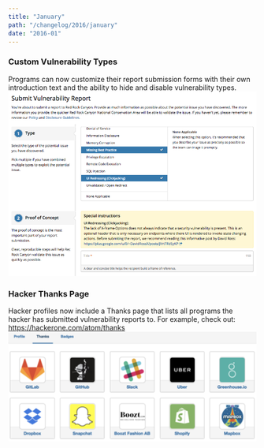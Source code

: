```yaml
---
title: "January"
path: "/changelog/2016/january"
date: "2016-01"
---
```


### Custom Vulnerability Types
Programs can now customize their report submission forms with their own introduction text and the ability to hide and disable vulnerability types.
![jan_2016_custom_vuln](./images/jan_2016_custom_vuln_types.png)

### Hacker Thanks Page
Hacker profiles now include a Thanks page that lists all programs the hacker has submitted vulnerability reports to. For example, check out: https://hackerone.com/atom/thanks
![jan_2016_hacker_thanks](./images/jan_2016_hacker_thanks.png)
